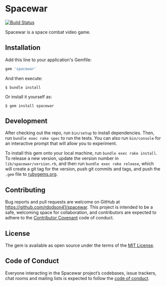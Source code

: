 # Spacewar

[![Build Status](https://travis-ci.org/rdodson41/spacewar.svg?branch=master)](https://travis-ci.org/rdodson41/spacewar)

Spacewar is a space combat video game.

## Installation

Add this line to your application's Gemfile:

```ruby
gem 'spacewar'
```

And then execute:

    $ bundle install

Or install it yourself as:

    $ gem install spacewar

## Development

After checking out the repo, run `bin/setup` to install dependencies. Then, run `bundle exec rake spec` to run the tests. You can also run `bin/console` for an interactive prompt that will allow you to experiment.

To install this gem onto your local machine, run `bundle exec rake install`. To release a new version, update the version number in `lib/spacewar/version.rb`, and then run `bundle exec rake release`, which will create a git tag for the version, push git commits and tags, and push the `.gem` file to [rubygems.org](https://rubygems.org).

## Contributing

Bug reports and pull requests are welcome on GitHub at https://github.com/rdodson41/spacewar. This project is intended to be a safe, welcoming space for collaboration, and contributors are expected to adhere to the [Contributor Covenant](http://contributor-covenant.org) code of conduct.

## License

The gem is available as open source under the terms of the [MIT License](https://opensource.org/licenses/MIT).

## Code of Conduct

Everyone interacting in the Spacewar project’s codebases, issue trackers, chat rooms and mailing lists is expected to follow the [code of conduct](https://github.com/rdodson41/spacewar/blob/master/CODE_OF_CONDUCT.md).
